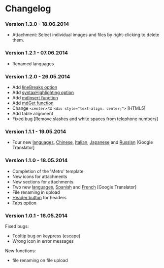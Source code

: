 # Changelog

### Version 1.3.0 - 18.06.2014

- Attachment: Select individual images and files by right-clicking to delete them.

### Version 1.2.1 - 07.06.2014

- Renamed languages

### Version 1.2.0 - 26.05.2014

- Add [lineBreaks option](https://github.com/Teddy95/MDEditor/wiki/lineBreaks-option)
- Add [syntaxHighlighting option](https://github.com/Teddy95/MDEditor/wiki/syntaxHighlighting-option)
- Add [mdInsert function](https://github.com/Teddy95/MDEditor/wiki/mdInsert-function)
- Add [mdGet function](https://github.com/Teddy95/MDEditor/wiki/mdGet-function)
- Change `<center>` to `<div style="text-align: center;">` [HTML5]
- Add table alignment
- Fixed bug [Remove slashes and white spaces from telephone numbers]

### Version 1.1.1 - 19.05.2014

- Four new [languages](https://github.com/Teddy95/MDEditor/wiki/Languages), [Chinese](https://github.com/Teddy95/MDEditor/blob/master/core/lang/ch-CH.json), [Italian](https://github.com/Teddy95/MDEditor/blob/master/core/lang/it-IT.json), [Japanese](https://github.com/Teddy95/MDEditor/blob/master/core/lang/jp-JP.json) and [Russian](https://github.com/Teddy95/MDEditor/blob/master/core/lang/ru-RU.json) [Google Translator]

### Version 1.1.0 - 18.05.2014

- Completion of the 'Metro' template
- New icons for attachments
- New sections for attachments
- Two new [languages](https://github.com/Teddy95/MDEditor/wiki/Languages), [Spanish](https://github.com/Teddy95/MDEditor/blob/master/core/lang/es-ES.json) and [French](https://github.com/Teddy95/MDEditor/blob/master/core/lang/fr-FR.json) [Google Translator]
- File renaming in upload
- [Header button](https://github.com/Teddy95/MDEditor/wiki/headerIcon-option) for headers
- [Tabs option](https://github.com/Teddy95/MDEditor/wiki/tabs-option)

### Version 1.0.1 - 16.05.2014

Fixed bugs:
- Tooltip bug on keypress (escape)
- Wrong icon in error messages

New functions:
- file renaming on file upload

